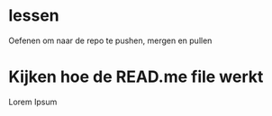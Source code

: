 # lessen

Oefenen om naar de repo te pushen, mergen en pullen

# Kijken hoe de READ.me file werkt

Lorem Ipsum
